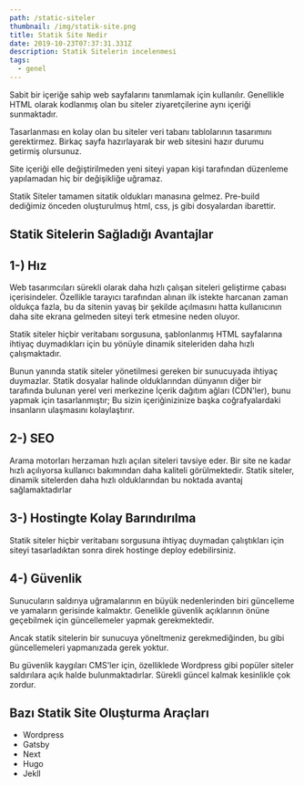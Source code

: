 ```yaml
---
path: /static-siteler
thumbnail: /img/statik-site.png
title: Statik Site Nedir
date: 2019-10-23T07:37:31.331Z
description: Statik Sitelerin incelenmesi
tags:
  - genel
---
```

Sabit bir içeriğe sahip web sayfalarını tanımlamak için kullanılır. Genellikle HTML olarak kodlanmış olan bu siteler ziyaretçilerine aynı içeriği sunmaktadır. 

Tasarlanması en kolay olan bu siteler veri tabanı tablolarının tasarımını gerektirmez. Birkaç sayfa hazırlayarak bir web sitesini hazır durumu getirmiş olursunuz. 

Site içeriği elle değiştirilmeden yeni siteyi yapan kişi tarafından düzenleme yapılamadan hiç bir değişikliğe uğramaz.

Statik Siteler tamamen sitatik oldukları manasına gelmez. Pre-build dediğimiz önceden oluşturulmuş html, css, js gibi dosyalardan ibarettir.

## Statik Sitelerin Sağladığı Avantajlar

## 1-) Hız

Web tasarımcıları sürekli olarak daha hızlı çalışan siteleri geliştirme çabası içerisindeler. Özellikle tarayıcı tarafından alınan ilk istekte harcanan zaman oldukça fazla, bu da sitenin yavaş bir şekilde açılmasını hatta kullanıcının daha site ekrana gelmeden siteyi terk etmesine neden oluyor.

Statik siteler hiçbir veritabanı sorgusuna, şablonlanmış HTML sayfalarına ihtiyaç duymadıkları için bu yönüyle dinamik siteleriden daha hızlı çalışmaktadır.

Bunun yanında statik siteler yönetilmesi gereken bir sunucuyada ihtiyaç duymazlar. Statik dosyalar halinde olduklarından dünyanın diğer bir tarafında bulunan yerel veri merkezine İçerik dağıtım ağları (CDN'ler), bunu yapmak için tasarlanmıştır; Bu sizin içeriğinizinize başka coğrafyalardaki insanların ulaşmasını kolaylaştırır.

## **2-) SEO**

Arama motorları herzaman hızlı açılan siteleri tavsiye eder. Bir site ne kadar hızlı açılıyorsa kullanıcı bakımından daha kaliteli görülmektedir. Statik siteler, dinamik sitelerden daha hızlı olduklarından bu noktada avantaj sağlamaktadırlar

## 3-) Hostingte Kolay Barındırılma

Statik siteler hiçbir veritabanı sorgusuna ihtiyaç duymadan çalıştıkları için siteyi tasarladıktan sonra direk hostinge deploy edebilirsiniz. 

## 4-) Güvenlik

Sunucuların saldırıya uğramalarının en büyük nedenlerinden biri güncelleme ve yamaların gerisinde kalmaktır. Genelikle güvenlik açıklarının önüne geçebilmek için güncellemeler yapmak gerekmektedir.

Ancak statik sitelerin bir sunucuya yöneltmeniz gerekmediğinden, bu gibi güncellemeleri yapmanızada gerek yoktur.

Bu güvenlik kaygıları CMS'ler için, özelliklede Wordpress gibi popüler siteler saldırılara açık halde bulunmaktadırlar. Sürekli güncel kalmak kesinlikle çok zordur.

## Bazı Statik Site Oluşturma Araçları

* Wordpress
* Gatsby
* Next
* Hugo
* Jekll
